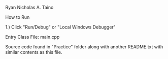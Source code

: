 Ryan Nicholas A. Taino

How to Run

1.) Click "Run/Debug" or "Local Windows Debugger"

Entry Class File: main.cpp

Source code found in "Practice" folder along with another README.txt with similar contents as this file.
